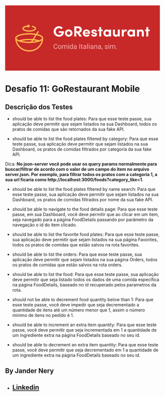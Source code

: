 ![Banner Github Explorer](https://github.com/jnerydesigner/go-restaurant-mobile/blob/master/src/assets/banner-github-gorestaurant.png)

# Desafio 11: GoRestaurant Mobile

## Descrição dos Testes


- should be able to list the food plates: Para que esse teste passe, sua aplicação deve permitir que sejam listados na sua Dashboard, todos os pratos de comidas que são retornados da sua fake API.

- should be able to list the food plates filtered by category: Para que esse teste passe, sua aplicação deve permitir que sejam listados na sua Dashboard, os pratos de comidas filtrados por categoria da sua fake API.

Dica: **No json-server você pode usar os query params normalmente para buscar/filtrar de acordo com o valor de um campo do item no arquivo server.json. Por exemplo, para filtrar todos os pratos com a categoria 1, a sua url ficaria como http://localhost:3000/foods?category_like=1**.

- should be able to list the food plates filtered by name search: Para que esse teste passe, sua aplicação deve permitir que sejam listados na sua Dashboard, os pratos de comidas filtrados por nome da sua fake API.

- should be able to navigate to the food details page: Para que esse teste passe, em sua Dashboard, você deve permitir que ao clicar em um item, seja navegado para a página FoodDetails passando por parâmetro da navegação o id do item clicado.

- should be able to list the favorite food plates: Para que esse teste passe, sua aplicação deve permitir que sejam listados na sua página Favorites, todos os pratos de comidas que estão salvos na rota favorites.

- should be able to list the orders: Para que esse teste passe, sua aplicação deve permitir que sejam listados na sua página Orders, todos os pratos de comidas que estão salvos na rota orders.

- should be able to list the food: Para que esse teste passe, sua aplicação deve permitir que seja listado todos os dados de uma comída específica na página FoodDetails, baseado no id recuperado pelos parametros da rota.

- should not be able to decrement food quantity below than 1: Para que esse teste passe, você deve impedir que seja decrementado a quantidade de itens até um número menor que 1, assim o número mínimo de itens no pedido é 1.

- should be able to increment an extra item quantity: Para que esse teste passe, você deve permitir que seja incrementada em 1 a quantidade de um ingrediente extra na página FoodDetails baseado no seu id.

- should be able to decrement an extra item quantity: Para que esse teste passe, você deve permitir que seja decrementado em 1 a quantidade de um ingrediente extra na página FoodDetails baseado no seu id.





## By Jander Nery
* ##  [Linkedin](https://www.linkedin.com/in/jander-nery-61531335/)
